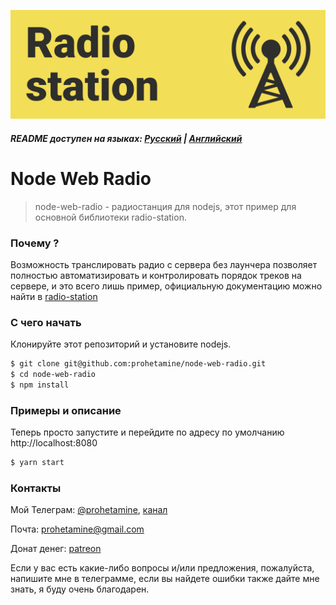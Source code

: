 ![logo](https://github.com/prohetamine/radio-station/blob/main/media/logo.png)

##### README доступен на языках: [Русский](https://github.com/prohetamine/node-web-radio/blob/main/README/russian.md) | [Английский](https://github.com/prohetamine/node-web-radio/blob/main/README.md)


# Node Web Radio

> node-web-radio - радиостанция для nodejs, этот пример для основной библиотеки radio-station.

### Почему ?
Возможность транслировать радио с сервера без лаунчера позволяет полностью автоматизировать и контролировать порядок треков на сервере, и это всего лишь пример, официальную документацию можно найти в [radio-station](https://github.com/prohetamine/radio-station)

### С чего начать

Клонируйте этот репозиторий и установите nodejs.

```sh
$ git clone git@github.com:prohetamine/node-web-radio.git
$ cd node-web-radio
$ npm install
```

### Примеры и описание

Теперь просто запустите и перейдите по адресу по умолчанию http://localhost:8080

```sh
$ yarn start
```

### Контакты

Мой Телеграм: [@prohetamine](https://t.me/prohetamine), [канал](https://t.me/prohetamines)

Почта: prohetamine@gmail.com

Донат денег: [patreon](https://www.patreon.com/prohetamine)

Если у вас есть какие-либо вопросы и/или предложения, пожалуйста, напишите мне в телеграмме, если вы найдете ошибки также дайте мне знать, я буду очень благодарен.
